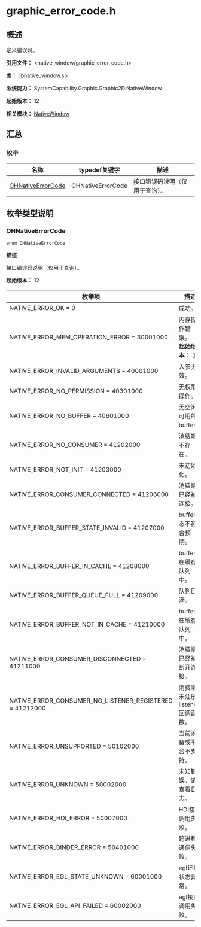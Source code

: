 # graphic_error_code.h

## 概述

定义错误码。

**引用文件：** <native_window/graphic_error_code.h>

**库：** libnative_window.so

**系统能力：** SystemCapability.Graphic.Graphic2D.NativeWindow

**起始版本：** 12

**相关模块：** [NativeWindow](capi-nativewindow.md)

## 汇总

### 枚举

| 名称 | typedef关键字 | 描述 |
| -- | -- | -- |
| [OHNativeErrorCode](#ohnativeerrorcode) | OHNativeErrorCode | 接口错误码说明（仅用于查询）。 |

## 枚举类型说明

### OHNativeErrorCode

```
enum OHNativeErrorCode
```

**描述**

接口错误码说明（仅用于查询）。

**起始版本：** 12

| 枚举项 | 描述 |
| -- | -- |
| NATIVE_ERROR_OK = 0 | 成功。 |
| NATIVE_ERROR_MEM_OPERATION_ERROR = 30001000 | 内存操作错误。<br/>**起始版本：** 15 |
| NATIVE_ERROR_INVALID_ARGUMENTS = 40001000 | 入参无效。 |
| NATIVE_ERROR_NO_PERMISSION = 40301000 | 无权限操作。 |
| NATIVE_ERROR_NO_BUFFER = 40601000 | 无空闲可用的buffer。 |
| NATIVE_ERROR_NO_CONSUMER = 41202000 | 消费端不存在。 |
| NATIVE_ERROR_NOT_INIT = 41203000 | 未初始化。 |
| NATIVE_ERROR_CONSUMER_CONNECTED = 41206000 | 消费端已经被连接。 |
| NATIVE_ERROR_BUFFER_STATE_INVALID = 41207000 | buffer状态不符合预期。 |
| NATIVE_ERROR_BUFFER_IN_CACHE = 41208000 | buffer已在缓存队列中。 |
| NATIVE_ERROR_BUFFER_QUEUE_FULL = 41209000 | 队列已满。 |
| NATIVE_ERROR_BUFFER_NOT_IN_CACHE = 41210000 | buffer不在缓存队列中。 |
| NATIVE_ERROR_CONSUMER_DISCONNECTED = 41211000 | 消费端已经被断开连接。 |
| NATIVE_ERROR_CONSUMER_NO_LISTENER_REGISTERED = 41212000 | 消费端未注册listener回调函数。 |
| NATIVE_ERROR_UNSUPPORTED = 50102000 | 当前设备或平台不支持。 |
| NATIVE_ERROR_UNKNOWN = 50002000 | 未知错误，请查看日志。 |
| NATIVE_ERROR_HDI_ERROR = 50007000 | HDI接口调用失败。 |
| NATIVE_ERROR_BINDER_ERROR = 50401000 | 跨进程通信失败。 |
| NATIVE_ERROR_EGL_STATE_UNKNOWN = 60001000 | egl环境状态异常。 |
| NATIVE_ERROR_EGL_API_FAILED = 60002000 | egl接口调用失败。 |


